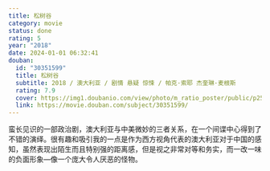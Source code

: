 ```yaml
---
title: 松树谷
category: movie
status: done
rating: 5
year: "2018"
date: 2024-01-01 06:32:41
douban:
  id: "30351599"
  title: 松树谷
  subtitle: 2018 / 澳大利亚 / 剧情 悬疑 惊悚 / 帕克·索耶 杰奎琳·麦根斯
  rating: 7.9
  cover: https://img1.doubanio.com/view/photo/m_ratio_poster/public/p2541910639.jpg
  link: https://movie.douban.com/subject/30351599/
---
```


蛮长见识的一部政治剧，澳大利亚与中美微妙的三者关系，在一个间谍中心得到了不错的演绎。很有趣和吸引我的一点是作为西方视角代表的澳大利亚对于中国的感知，虽然表现出陌生而且特别强的距离感，但是视之非常对等和务实，而一改一味的负面形象—像一个庞大令人厌恶的怪物。
